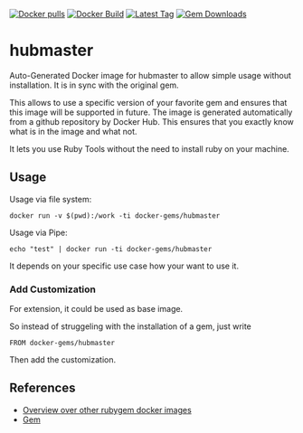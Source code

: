 [![Docker pulls](https://img.shields.io/docker/pulls/rubygem/hubmaster.svg)](https://hub.docker.com/r/rubygem/hubmaster/)
[![Docker Build](https://img.shields.io/docker/automated/rubygem/hubmaster.svg)](https://hub.docker.com/r/rubygem/hubmaster/)
[![Latest Tag](https://img.shields.io/github/tag/docker-rubygem/hubmaster.svg)](https://hub.docker.com/r/rubygem/hubmaster/)
[![Gem Downloads](https://img.shields.io/gem/dt/hubmaster.svg)](https://rubygems.org/gems/hubmaster/)
# hubmaster

Auto-Generated Docker image for hubmaster to allow simple usage without installation.
It is in sync with the original gem.

This allows to use a specific version of your favorite gem and ensures that this image will be supported in future.
The image is generated automatically from a github repository by Docker Hub.
This ensures that you exactly know what is in the image and what not.

It lets you use Ruby Tools without the need to install ruby on your machine.

## Usage

Usage via file system:

`docker run -v $(pwd):/work -ti docker-gems/hubmaster`

Usage via Pipe:

`echo "test" | docker run -ti docker-gems/hubmaster`

It depends on your specific use case how your want to use it.

### Add Customization

For extension, it could be used as base image.

So instead of struggeling with the installation of a gem, just write

`FROM docker-gems/hubmaster`

Then add the customization.

## References

 - [Overview over other rubygem docker images](https://github.com/thinkbot/docker-rubygem)
 - [Gem](https://rubygems.org/gems/hubmaster/)
